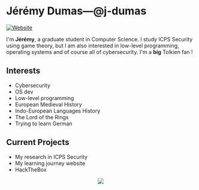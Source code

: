 # Jérémy Dumas—@j-dumas
[![Website](https://img.shields.io/badge/Personnal%20website-darkorchid)](https://j-dumas.github.io/learning-logs)



I'm **Jérémy**, a graduate student in Computer Science. I study ICPS Security using game theory, but I am also interested in low-level programming, operating systems and of course all of cybersecurity. I'm a **big** Tolkien fan !

## Interests
- Cybersecurity
- OS dev
- Low-level programming
- European Medieval History
- Indo-European Languages History
- The Lord of the Rings
- Trying to learn German

## Current Projects
- My research in ICPS Security
- My learning journey website
- HackTheBox

<p align="center">
  <a href="https://skillicons.dev">
    <img src="https://skillicons.dev/icons?i=c,cpp,python,neovim,linux,latex&perline=8" />
  </a>
</p>
